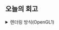 ## 오늘의 회고

<details>
<summary>렌더링 방식(OpenGL1)</summary>
<div markdown="1">

- OpenGL버전별 코드 실행시 주의사항
    - 이전 버전의 렌더링을 테스트할 때에는, 아래 네 줄 코드를 반드시 지우고 진행할 것

    ```cpp
    // 윈도우는 생성되지만, 도형이 그려지지 않음
    glfwWindowHint(GLFW_CONTEXT_VERSION_MAJOR, 3);
    glfwWindowHint(GLFW_CONTEXT_VERSION_MINOR, 3);
    // 윈도우 생성 자체가 되지 않음
    glfwWindowHint(GLFW_OPENGL_PROFILE, GLFW_OPENGL_CORE_PROFILE);
    glfwWindowHint(GLFW_OPENGL_FORWARD_COMPAT, GL_TRUE);
    ```

    - VBO 항목의 코드는 테스트 불가능함
        - 현재 모든 코드는 최신버전(4.6)에서 진행하고 있는데, API(예를 들면 `glBufferData()`)의 사용법이 바뀌어서라고 추측된다. 결국, 정확한 이유는 찾지 못했다.
        - 하지만, 정리의 목적이 외부 자료의 OpenGL버전을 알기 위함이고, 굳이 찾아낼 필요가 없을 정도로 충분히 옛날 버전이라고 보았다. 따라서, VBO 항목은 흐름을 정리만 해두고 넘어가기로 했다.
    
- glBegin/glEnd
    - 각 점의 좌표값과 색을 매 프레임마다 CPU에서 GPU로 넘겨주는 방식
        - 현재 기준으로는 비효율적인 방식
    - cull을 사용할 경우 우리를 향하지 않는 면은 그리지 않으므로 순서에 신경을 써야한다
        - 점 순서가 반시계 방향으로 돌아가는 게 우리를 향하는 삼각형
        - cull이 궁금하다면 [Face culling](https://heinleinsgame.tistory.com/27) 참고
    
    ```cpp
    // {{렌더링 루프 내부}}
    glBegin(GL_TRIANGLES);
    glColor3f(1f, 0f, 0f);
    glVertex3f(0, 0.5f, 0f);
    glColor3f(0f, 1f, 0f);
    glVertex3f(-0.5f, -0.5f, 0f);
    glColor3f(0f, 0f, 1f);
    glVertex3f(0.5f, -0.5f, 0f);
    glEnd();
    ```
    
    - glVertex, glColor를 매번 불러줘야 한다
- glDrawArray
    - 각 점의 좌표값/색에 대한 정보를 배열로 한 번에 보낸다.
    - 장점: glVertex, glColor의 호출 회수를 줄인다
    - 개선점: 여전히 매 프레임마다 CPU의 데이터가 GPU로 넘어가야 한다
    
    ```cpp
    // GL_VERTEX_ARRAY 와 GL_COLOR_ARRAY 활성화
    // 점과 색상 데이터를 넘겨줄 예정임을 미리 알림
    glEnableClientState(GL_VERTEX_ARRAY);
    glEnableClientState(GL_COLOR_ARRAY);
    
    // 점과 색상 데이터의 실제 위치를 포인터로 알려준다
    // vertices와 colors는 배열의 이름
    glVertexPointer(3, GL_FLOAT, 0, vertices);
    glColorPointer(3, GL_FLOAT, 0, colors);
    
    // {{렌더링 루프 내부}}
    // 데이터를 기반으로 그려냄
    glDrawArrays(GL_TRIANGLES, 0, vertices.length/3);
    ```
- VBO
    - 목적: 데이터가 그대로라면, 처음 한 번만 GPU에 가져다 놓고 계속 사용하자!
        - `glVertexPointer/glColorPointer`에 CPU상의 데이터 대신, 미리 GPU의 VBO에 넣어 놓은 데이터의 포인터를 전달한다.
    - `VBO(Vertex Buffer Object)`
        - 위치/색상 등의 정보를 담고 있는 GPU상의 메모리 버퍼 객체
    
    ```cpp
    int vertexVBO, colorVBO;
    
    vertexVBO = glGenBuffers(); // VBO 생성
    glBindBuffer(GL_ARRAY_BUFFER, vertexVBO); // 버퍼에 타입 바인딩 bind
    // 버퍼에 데이터(여기서는 vertices) 담기
    glBufferData(GL_ARRAY_BUFFER, vertices, GL_STATIC_DRAW);
    glBindBuffer(GL_ARRAY_BUFFER, 0); // unbind
    
    colorVBO= glGenBuffers(); // VBO 생성
    glBindBuffer(GL_ARRAY_BUFFER, colorVBO); // bind
    glBufferData(GL_ARRAY_BUFFER, colors, GL_STATIC_DRAW); // 데이터 넣기
    glBindBuffer(GL_ARRAY_BUFFER, 0); // unbind
    ```
    
    - `glBindBuffer(GL_ARRAY_BUFFER, vertexVBO)`
        - `void glBindBuffer(GLenum target, GLuint buffer)`
        - GL_ARRAY_BUFFER 키워드는 Vertex attributes를 뜻함([https://registry.khronos.org/OpenGL-Refpages/gl4/html/glBindBuffer.xhtml](https://registry.khronos.org/OpenGL-Refpages/gl4/html/glBindBuffer.xhtml) 참고)
    
    ```cpp
    glBindBuffer(GL_ARRAY_BUFFER, vertexVBO);
    // 맨 마지막 pointer가 0이면 현재 array buffer에 bind된 값을 기준으로 생각함.
    glVertexPointer(3, GL_FLOAT, 0, 0);
    		
    glBindBuffer(GL_ARRAY_BUFFER, colorVBO);
    glColorPointer(3, GL_FLOAT, 0, 0);
    		
    glDrawArrays(GL_TRIANGLES, 0, 3); // 3 == vertices.length / 3
    
    glBindBuffer(GL_ARRAY_BUFFER, 0); // unbind
    ```
    
    - `vertexVBO` , `colorVBO`를 다시 바인딩하는 이유
        - `glVertexPointer` , `glColorPointer`의 기능을 활용하여 데이터를 불러오기 위함
            - `pointer` 매개변수(맨 마지막)의 값이 0일 경우, 현재 array buffer에 bind된 VBO를 `vertex`, `color` 값이 들어 있는 buffer의 offset으로 간주
            - 즉, 현재 VBO의 값을 읽어들임
- 참고: [https://m.blog.naver.com/cjdeka3123/220947181159](https://m.blog.naver.com/cjdeka3123/220947181159)
    
</div>
</details>

